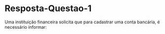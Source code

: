 # Resposta-Questao-1
Uma instituição financeira solicita que para cadastrar uma conta bancária, é necessário informar:
